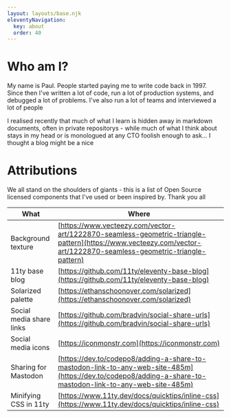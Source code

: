 ```yaml
---
layout: layouts/base.njk
eleventyNavigation:
  key: about
  order: 40
---
```

# Who am I?
My name is Paul. People started paying me to write code back in 1997. Since then I've written a lot of code, run a lot of production systems, and debugged a lot of problems. I've also run a lot of teams and interviewed a lot of people

I realised recently that much of what I learn is hidden away in markdown documents, often in private repositorys - while much of what I think about stays in my head or is monologued at any CTO foolish enough to ask... I thought a blog might be a nice

# Attributions
We all stand on the shoulders of giants - this is a list of Open Source licensed components that I've used or been inspired by. Thank you all

|What|Where|
|-|-|
|Background texture|[https://www.vecteezy.com/vector-art/1222870-seamless-geometric-triangle-pattern](https://www.vecteezy.com/vector-art/1222870-seamless-geometric-triangle-pattern)|
|11ty base blog|[https://github.com/11ty/eleventy-base-blog](https://github.com/11ty/eleventy-base-blog)|
|Solarized palette|[https://ethanschoonover.com/solarized](https://ethanschoonover.com/solarized)|
|Social media share links|[https://github.com/bradvin/social-share-urls](https://github.com/bradvin/social-share-urls)|
|Social media icons|[https://iconmonstr.com](https://iconmonstr.com)|
|Sharing for Mastodon|[https://dev.to/codepo8/adding-a-share-to-mastodon-link-to-any-web-site-485m](https://dev.to/codepo8/adding-a-share-to-mastodon-link-to-any-web-site-485m)|
|Minifying CSS in 11ty|[https://www.11ty.dev/docs/quicktips/inline-css](https://www.11ty.dev/docs/quicktips/inline-css)|
